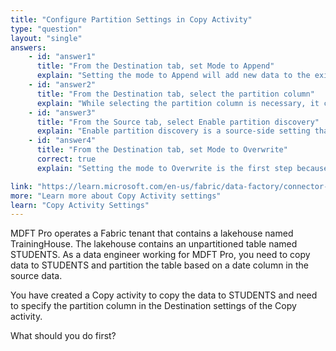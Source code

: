 ```yaml
---
title: "Configure Partition Settings in Copy Activity"
type: "question"
layout: "single"
answers:
    - id: "answer1"
      title: "From the Destination tab, set Mode to Append"
      explain: "Setting the mode to Append will add new data to the existing table but does not enable or enforce partition configuration."
    - id: "answer2"
      title: "From the Destination tab, select the partition column"
      explain: "While selecting the partition column is necessary, it cannot be done before setting the correct mode. The mode must be set to Overwrite first to enable partition configuration."
    - id: "answer3"
      title: "From the Source tab, select Enable partition discovery"
      explain: "Enable partition discovery is a source-side setting that helps identify partitions in the source data, but it does not configure the destination partitioning."
    - id: "answer4"
      title: "From the Destination tab, set Mode to Overwrite"
      correct: true
      explain: "Setting the mode to Overwrite is the first step because it enables the partition configuration options in the destination settings. Only after setting the mode to Overwrite can you configure the partition column and other partition-related settings."

link: "https://learn.microsoft.com/en-us/fabric/data-factory/connector-lakehouse-copy-activity"
more: "Learn more about Copy Activity settings"
learn: "Copy Activity Settings"
---
```


MDFT Pro operates a Fabric tenant that contains a lakehouse named TrainingHouse. The lakehouse contains an unpartitioned table named STUDENTS. As a data engineer working for MDFT Pro, you need to copy data to STUDENTS and partition the table based on a date column in the source data. 

You have created a Copy activity to copy the data to STUDENTS and need to specify the partition column in the Destination settings of the Copy activity.

What should you do first?